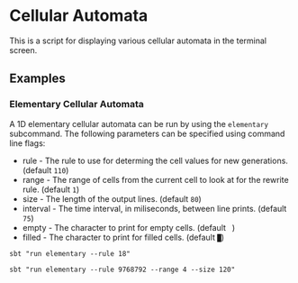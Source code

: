 # Cellular Automata
This is a script for displaying various cellular automata in the terminal screen.

## Examples
### Elementary Cellular Automata
A 1D elementary cellular automata can be run by using the `elementary` subcommand. The following parameters can be specified using command line flags:

* rule - The rule to use for determing the cell values for new generations. (default `110`)
* range - The range of cells from the current cell to look at for the rewrite rule. (default `1`)
* size - The length of the output lines. (default `80`)
* interval - The time interval, in miliseconds, between line prints. (default `75`)
* empty - The character to print for empty cells. (default ` `)
* filled - The character to print for filled cells. (default `█`)

```
sbt "run elementary --rule 18"
```

```
sbt "run elementary --rule 9768792 --range 4 --size 120"
```
